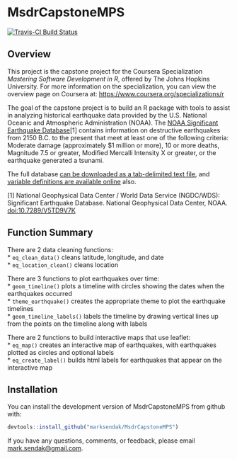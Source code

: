 
<!-- README.md is generated from README.Rmd. Please edit that file -->

# MsdrCapstoneMPS

[![Travis-CI Build
Status](https://travis-ci.org/marksendak/MsdrCapstoneMPS.svg?branch=master)](https://travis-ci.org/marksendak/MsdrCapstoneMPS)

## Overview

This project is the capstone project for the Coursera Specialization
*Mastering Software Development in R*, offered by The Johns Hopkins
University. For more information on the specialization, you can view the
overview page on Coursera at:
<https://www.coursera.org/specializations/r>

The goal of the capstone project is to build an R package with tools to
assist in analyzing historical earthquake data provided by the U.S.
National Oceanic and Atmospheric Administration (NOAA). The [NOAA
Significant Earthquake
Database](https://www.ngdc.noaa.gov/nndc/struts/form?t=101650&s=1&d=1)\[1\]
contains information on destructive earthquakes from 2150 B.C. to the
present that meet at least one of the following criteria: Moderate
damage (approximately $1 million or more), 10 or more deaths, Magnitude
7.5 or greater, Modified Mercalli Intensity X or greater, or the
earthquake generated a tsunami.

The full database [can be downloaded as a tab-delimited text
file](https://www.ngdc.noaa.gov/nndc/struts/results?type_0=Exact&query_0=$ID&t=101650&s=13&d=189&dfn=signif.txt),
and [variable definitions are available
online](https://www.ngdc.noaa.gov/nndc/struts/results?&t=101650&s=225&d=225)
also.

\[1\] National Geophysical Data Center / World Data Service (NGDC/WDS):
Significant Earthquake Database. National Geophysical Data Center, NOAA.
[doi:10.7289/V5TD9V7K](http://dx.doi.org/10.7289/V5TD9V7K)

## Function Summary

There are 2 data cleaning functions:  
\* `eq_clean_data()` cleans latitude, longitude, and date  
\* `eq_location_clean()` cleans location

There are 3 functions to plot earthquakes over time:  
\* `geom_timeline()` plots a timeline with circles showing the dates
when the earthquakes occurred  
\* `theme_earthquake()` creates the appropriate theme to plot the
earthquake timelines  
\* `geom_timeline_labels()` labels the timeline by drawing vertical
lines up from the points on the timeline along with labels

There are 2 functions to build interactive maps that use leaflet:  
\* `eq_map()` creates an interactive map of earthquakes, with
earthquakes plotted as circles and optional labels  
\* `eq_create_label()` builds html labels for earthquakes that appear on
the interactive map

## Installation

You can install the development version of MsdrCapstoneMPS from github
with:

``` r
devtools::install_github("marksendak/MsdrCapstoneMPS")
```

If you have any questions, comments, or feedback, please email
<mark.sendak@gmail.com>.
